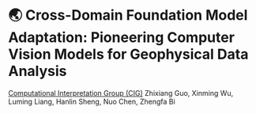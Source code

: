 # 🌏 Cross-Domain Foundation Model Adaptation: Pioneering Computer Vision Models for Geophysical Data Analysis


[Computational Interpretation Group (CIG)](https://cig.ustc.edu.cn/main.htm) 
Zhixiang Guo, Xinming Wu, Luming Liang, Hanlin Sheng, Nuo Chen, Zhengfa Bi
